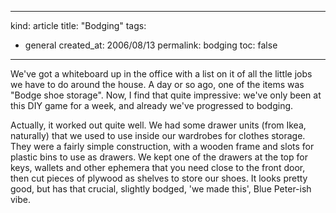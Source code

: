 -----
kind: article
title: "Bodging"
tags:
- general
created_at: 2006/08/13
permalink: bodging
toc: false
-----

<p>We've got a whiteboard up in the office with a list on it of all the little jobs we have to do around the house. A day or so ago, one of the items was "Bodge shoe storage". Now, I find that quite impressive: we've only been at this DIY game for a week, and already we've progressed to bodging.</p>

<p>Actually, it worked out quite well. We had some drawer units (from Ikea, naturally) that we used to use inside our wardrobes for clothes storage. They were a fairly simple construction, with a wooden frame and slots for plastic bins to use as drawers. We kept one of the drawers at the top for keys, wallets and other ephemera that you need close to the front door, then cut pieces of plywood as shelves to store our shoes. It looks pretty good, but has that crucial, slightly bodged, 'we made this', Blue Peter-ish vibe.</p>



